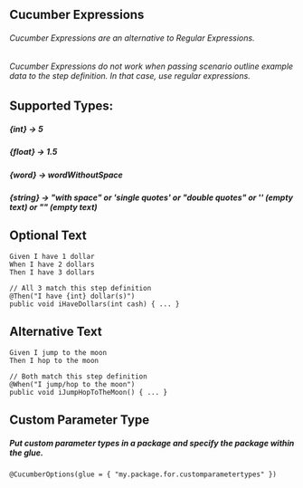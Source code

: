 ## Cucumber Expressions
###### Cucumber Expressions are an alternative to Regular Expressions.
###### Cucumber Expressions do not work when passing scenario outline example data to the step definition. In that case, use regular expressions.
## Supported Types:
##### {int} -> 5
##### {float} -> 1.5
##### {word} -> wordWithoutSpace
##### {string} -> "with space" or 'single quotes' or "double quotes" or '' (empty text) or "" (empty text)
## Optional Text
```
Given I have 1 dollar
When I have 2 dollars
Then I have 3 dollars

// All 3 match this step definition
@Then("I have {int} dollar(s)")
public void iHaveDollars(int cash) { ... }
```
## Alternative Text
```
Given I jump to the moon
Then I hop to the moon

// Both match this step definition
@When("I jump/hop to the moon")
public void iJumpHopToTheMoon() { ... }
```
## Custom Parameter Type
##### Put custom parameter types in a package and specify the package within the glue.
```
@CucumberOptions(glue = { "my.package.for.customparametertypes" })
```
